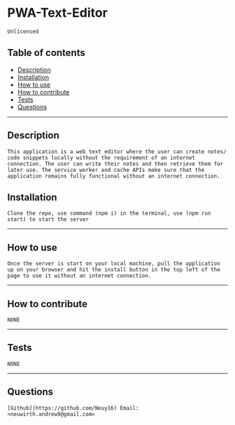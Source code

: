 # PWA-Text-Editor   

    Unlicensed
     
## Table of contents

* [Description](#Description)
* [Installation](#Installation)
* [How to use](#How-to-use)
* [How to contribute](#How-to-contribute)
* [Tests](#Tests)
* [Questions](#Questions)

-----
## Description 

    This application is a web text editor where the user can create notes/ code snippets locally without the requirement of an internet connection. The user can write their notes and then retrieve them for later use. The service worker and cache APIs make sure that the application remains fully functional without an internet connection. 

## Installation

    Clone the repo, use command (npm i) in the terminal, use (npm run start) to start the server

-----
## How to use

    Once the server is start on your local machine, pull the application up on your browser and hit the install button in the top left of the page to use it without an internet connection.

-----
## How to contribute

    NONE

-----
## Tests

    NONE

-----
## Questions

    [Github](https://github.com/Neuy16) Email: <neuwirth.andrew9@gmail.com>